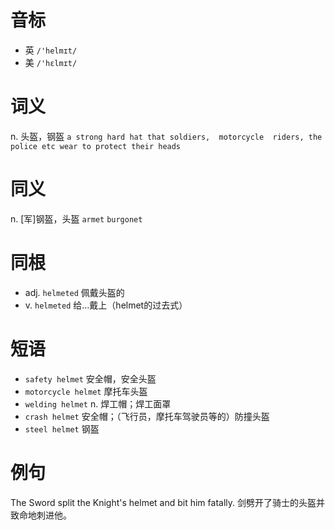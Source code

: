 # 音标

- 英 `/'helmɪt/`
- 美 `/'hɛlmɪt/`

# 词义

n. 头盔，钢盔
`a strong hard hat that soldiers,  motorcycle  riders, the police etc wear to protect their heads`

# 同义

n. [军]钢盔，头盔
`armet` `burgonet`

# 同根

- adj. `helmeted` 佩戴头盔的
- v. `helmeted` 给…戴上（helmet的过去式）

# 短语

- `safety helmet` 安全帽，安全头盔
- `motorcycle helmet` 摩托车头盔
- `welding helmet` n. 焊工帽；焊工面罩
- `crash helmet` 安全帽；（飞行员，摩托车驾驶员等的）防撞头盔
- `steel helmet` 钢盔

# 例句

The Sword split the Knight's helmet and bit him fatally.
剑劈开了骑士的头盔并致命地刺进他。


